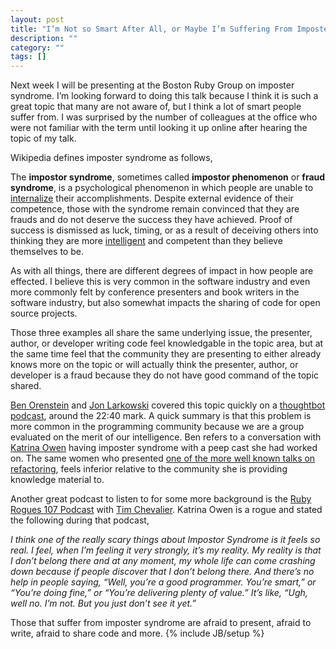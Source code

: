 ```yaml
---
layout: post
title: "I’m Not so Smart After All, or Maybe I’m Suffering From Imposter Syndrome"
description: ""
category: ""
tags: []
---
```

Next week I will be presenting at the Boston Ruby Group on imposter syndrome.
I’m looking forward to doing this talk because I think it is such a great topic
that many are not aware of, but I think a lot of smart people suffer from. I
was surprised by the number of colleagues at the office who were not familiar
with the term until looking it up online after hearing the topic of my talk.

Wikipedia defines imposter syndrome as follows,

The **impostor syndrome**, sometimes called **impostor phenomenon** or **fraud
syndrome**, is a psychological phenomenon in which people are unable to
[internalize](http://en.wikipedia.org/wiki/Internalize) their accomplishments.
Despite external evidence of their competence, those with the syndrome remain
convinced that they are frauds and do not deserve the success they have
achieved. Proof of success is dismissed as luck, timing, or as a result of
deceiving others into thinking they are more
[intelligent](http://en.wikipedia.org/wiki/Intelligent) and competent than they
believe themselves to be.

As with all things, there are different degrees of impact in how people are
effected. I believe this is very common in the software industry and even more
commonly felt by conference presenters and book writers in the software
industry, but also somewhat impacts the sharing of code for open source
projects.

Those three examples all share the same underlying issue, the presenter,
author, or developer writing code feel knowledgable in the topic area, but at
the same time feel that the community they are presenting to either already
knows more on the topic or will actually think the presenter, author, or
developer is a fraud because they do not have good command of the topic shared.

[Ben Orenstein](https://twitter.com/r00k) and [Jon
Larkowski](https://twitter.com/l4rk) covered this topic quickly on a
[thoughtbot podcast](http://podcasts.thoughtbot.com/giantrobots/48), around the
22:40 mark.  A quick summary is that this problem is more common in the
programming community because we are a group evaluated on the merit of our
intelligence. Ben refers to a conversation with [Katrina
Owen](https://twitter.com/kytrinyx) having imposter syndrome with a peep cast
she had worked on. The same women who presented [one of the more well known
talks on refactoring](http://www.youtube.com/watch?v=J4dlF0kcThQ), feels
inferior relative to the community she is providing knowledge material to.

Another great podcast to listen to for some more background is the [Ruby Rogues
107
Podcast](http://rubyrogues.com/107-rr-impostor-syndrome-with-tim-chevalier/)
with [Tim Chevalier]([http://tim.dreamwidth.org/1779204.html). Katrina Owen is
a rogue and stated the following during that podcast,

*I think one of the really scary things about Impostor Syndrome is it feels so
real. I feel, when I’m feeling it very strongly, it’s my reality. My reality is
that I don’t belong there and at any moment, my whole life can come crashing
down because if people discover that I don’t belong there. And there’s no help
in people saying, “Well, you’re a good programmer. You’re smart,” or “You’re
doing fine,” or “You’re delivering plenty of value.” It’s like, “Ugh, well no.
I’m not. But you just don’t see it yet.”*

Those that suffer from imposter syndrome are afraid to present, afraid to
write, afraid to share code and more.  {% include JB/setup %}
